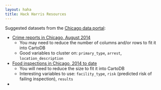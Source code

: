 ```yaml
---
layout: haha
title: Hack Harris Resources
---
```


Suggested datasets from the [Chicago data portal](http://data.cityofchicago.org):

* [Crime reports in Chicago, August 2014]()
    * You may need to reduce the number of columns and/or rows to fit it into CartoDB
    * Good variables to cluster on: `primary_type`, `arrest`, `location_description`
* [Food inspections in Chicago, 2014 to date]()
    * You will need to reduce the size to fit it into CartoDB
    * Interesting variables to use: `facility_type`, `risk` (predicted risk of failing inspection), `results`
* 